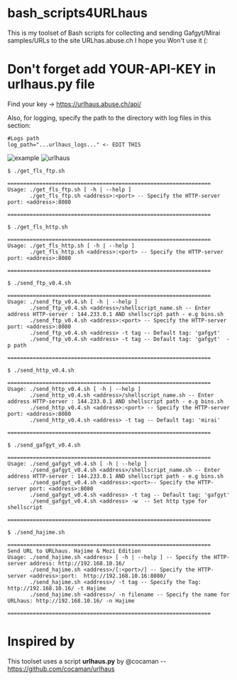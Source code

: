 # bash_scripts4URLhaus

This is my toolset of Bash scripts for collecting and sending Gafgyt/Mirai samples/URLs to the site URLhas.abuse.ch
I hope you Won't use it (:

# Don't forget add YOUR-API-KEY in urlhaus.py file

Find your key -> https://urlhaus.abuse.ch/api/

Also, for logging, specify the path to the directory with log files in this section:
```
#Logs path
log_path="...urlhaus_logs..." <- EDIT THIS 
```

![example](https://i.ibb.co/QbDPT51/carbon2.png)
![urlhaus](https://i.ibb.co/2vNzW8C/Screenshot-2021-12-25-URLhaus-Tag-gafgyt.png)

```console
$ ./get_fls_ftp.sh

================================================================
Usage: ./get_fls_ftp.sh [ -h | --help ]
       ./get_fls_ftp.sh <address>:<port> -- Specify the HTTP-server port: <address>:8080

================================================================

$ ./get_fls_http.sh

================================================================
Usage: ./get_fls_http.sh [ -h | --help ]
       ./get_fls_http.sh <address>:<port> -- Specify the HTTP-server port: <address>:8080

================================================================

$ ./send_ftp_v0.4.sh

================================================================
Usage: ./send_ftp_v0.4.sh [ -h | --help ]
       ./send_ftp_v0.4.sh <address>/shellscript_name.sh -- Enter address HTTP-server : 144.233.0.1 AND shellscript path - e.g bins.sh
       ./send_ftp_v0.4.sh <address>:<port> -- Specify the HTTP-server port: <address>:8080
       ./send_ftp_v0.4.sh <address> -t tag -- Default tag: 'gafgyt'
       ./send_ftp_v0.4.sh <address> -t tag -- Default tag: 'gafgyt'  -p path

================================================================

$ ./send_http_v0.4.sh

================================================================
Usage: ./send_http_v0.4.sh [ -h | --help ]
       ./send_http_v0.4.sh <address>/shellscript_name.sh -- Enter address HTTP-server : 144.233.0.1 AND shellscript path - e.g bins.sh
       ./send_http_v0.4.sh <address>:<port> -- Specify the HTTP-server port: <address>:8080
       ./send_http_v0.4.sh <address> -t tag -- Default tag: 'mirai'

================================================================

$ ./send_gafgyt_v0.4.sh

================================================================
Usage: ./send_gafgyt_v0.4.sh [ -h | --help ]
       ./send_gafgyt_v0.4.sh <address>/shellscript_name.sh -- Enter address HTTP-server : 144.233.0.1 AND shellscript path - e.g bins.sh
       ./send_gafgyt_v0.4.sh <address>:<port>-- Specify the HTTP-server port: <address>:8080
       ./send_gafgyt_v0.4.sh <address> -t tag -- Default tag: 'gafgyt'
       ./send_gafgyt_v0.4.sh <address> -w  -- Set http type for shellscript

================================================================

$ ./send_hajime.sh

================================================================
Send URL to URLhaus. Hajime & Mozi Edition
Usage: ./send_hajime.sh <address> [ -h | --help ] -- Specify the HTTP-server address: http://192.168.10.16/
       ./send_hajime.sh <address>/[:<port>/] -- Specify the HTTP-server <address>:port:  http://192.168.10.16:8080/
       ./send_hajime.sh <address>/ -t tag -- Specify the Tag: http://192.168.10.16/ -t Hajime
       ./send_hajime.sh <address>/ -n filename -- Specify the name for URLhaus: http://192.168.10.16/ -n Hajime

================================================================
```

# Inspired by
This toolset uses a script **urlhaus.py** by @cocaman -- https://github.com/cocaman/urlhaus
